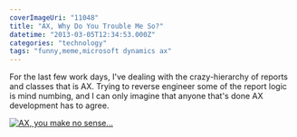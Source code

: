 ```yaml
---
coverImageUri: "11048"
title: "AX, Why Do You Trouble Me So?"
datetime: "2013-03-05T12:34:53.000Z"
categories: "technology"
tags: "funny,meme,microsoft dynamics ax"
---
```


For the last few work days, I've dealing with the crazy-hierarchy of reports and classes that is AX. Trying to reverse engineer some of the report logic is mind numbing, and I can only imagine that anyone that's done AX development has to agree.

[![AX, you make no sense...](http://assets.brandonmartinez.com/brandonmartinez/2013/03/MemeCenter_1362405536436_557.jpg)](http://assets.brandonmartinez.com/brandonmartinez/2013/03/MemeCenter_1362405536436_557.jpg)
